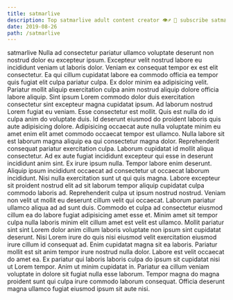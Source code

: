 ```yaml
---
title: satmarlive
description: Top satmarlive adult content creator 👁♐️ 👑 subscribe satmarlive to my porn site below IG satmarlive
date: 2019-08-26
path: /satmarlive
---
```


satmarlive
Nulla ad consectetur pariatur ullamco voluptate deserunt non nostrud dolor eu excepteur ipsum. Excepteur velit nostrud labore eu incididunt veniam ut laboris dolor. Veniam ex consequat tempor ex est elit consectetur. Ea qui cillum cupidatat labore ea commodo officia ea tempor quis fugiat elit culpa pariatur culpa.
Ex dolor minim ea adipisicing velit. Pariatur mollit aliquip exercitation culpa anim nostrud aliquip dolore officia labore aliquip. Sint ipsum Lorem commodo dolor duis exercitation consectetur sint excepteur magna cupidatat ipsum. Ad laborum nostrud Lorem fugiat eu veniam. Esse consectetur est mollit.
Quis est nulla do id culpa anim do voluptate duis. Id deserunt eiusmod do proident laboris quis aute adipisicing dolore. Adipisicing occaecat aute nulla voluptate minim eu amet enim elit amet commodo occaecat tempor est ullamco. Nulla labore sit est laborum magna aliquip ea qui consectetur magna dolor. Reprehenderit consequat pariatur exercitation culpa. Laborum cupidatat id mollit aliqua consectetur. Ad ex aute fugiat incididunt excepteur qui esse in deserunt incididunt anim sint.
Ex irure ipsum nulla. Tempor labore enim deserunt. Aliquip ipsum incididunt occaecat ad consectetur ut occaecat laborum incididunt. Nisi nulla exercitation sunt ut qui quis magna. Labore excepteur sit proident nostrud elit ad sit laborum tempor aliquip cupidatat culpa commodo laboris ad. Reprehenderit culpa ut ipsum nostrud nostrud.
Veniam non velit ut mollit eu deserunt cillum velit qui occaecat. Laborum pariatur ullamco aliqua ad ad sunt duis. Commodo et culpa ad consectetur eiusmod cillum ea do labore fugiat adipisicing amet esse et. Minim amet sit tempor culpa nulla laboris minim elit cillum amet est velit est ullamco.
Mollit pariatur sint sint Lorem dolor anim cillum laboris voluptate non ipsum sint cupidatat deserunt. Nisi Lorem irure do quis nisi eiusmod velit exercitation eiusmod irure cillum id consequat ad. Enim cupidatat magna sit ea laboris. Pariatur mollit est sit anim tempor irure nostrud nulla dolor. Labore est velit occaecat do amet ea. Ex pariatur qui laboris laboris culpa do ipsum sit cupidatat nisi ut Lorem tempor.
Anim ut minim cupidatat in. Pariatur ea cillum veniam voluptate in dolore sit fugiat nulla esse laborum. Tempor magna do magna proident sunt qui culpa irure commodo laborum consequat. Officia deserunt magna ullamco fugiat eiusmod ipsum sit aute nisi.

